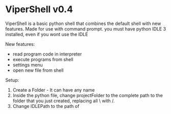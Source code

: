 # ViperShell v0.4

ViperShell is a basic python shell that combines the default shell with new features. Made for use with command prompt. you must have python IDLE 3 installed, even if you wont use the IDLE

New features:
- read program code in interpreter
- execute programs from shell
- settings menu
- open new file from shell

Setup:
1. Create a Folder - It can have any name
2. Inside the python file, change projectFolder to the complete path to the folder that you just created, replacing all \ with /.
3. Change IDLEPath to the path of

